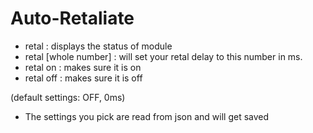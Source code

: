 # Auto-Retaliate

- retal : displays the status of module
- retal [whole number] : will set your retal delay to this number in ms.
- retal on  : makes sure it is on
- retal off : makes sure it is off

(default settings: OFF, 0ms)
- The settings you pick are read from json and will get saved
